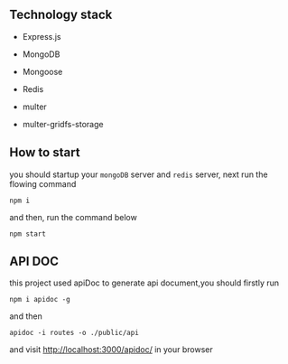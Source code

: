 ## Technology stack

-   Express.js

-   MongoDB

-   Mongoose

-   Redis

-   multer

-   multer-gridfs-storage

## How to start

you should startup your `mongoDB` server and `redis` server, next run the flowing command

```
npm i
```

and then, run the command below

```
npm start
```

## API DOC

this project used apiDoc to generate api document,you should firstly run

```
npm i apidoc -g
```

and then

```
apidoc -i routes -o ./public/api
```

and visit [http://localhost:3000/apidoc/](http://localhost:3000/apidoc/) in your browser
